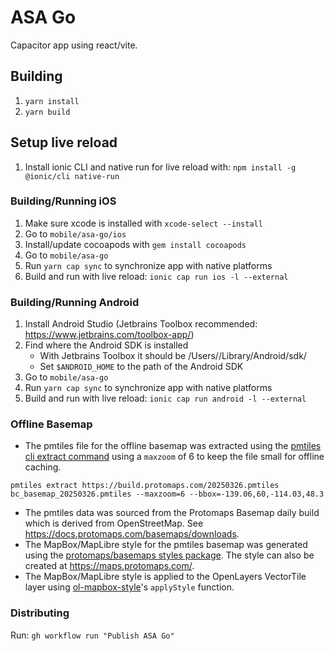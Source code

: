 # ASA Go

Capacitor app using react/vite.

## Building

1. `yarn install`
2. `yarn build`

## Setup live reload

1. Install ionic CLI and native run for live reload with: `npm install -g @ionic/cli native-run`

### Building/Running iOS

1. Make sure xcode is installed with `xcode-select --install`
2. Go to `mobile/asa-go/ios`
3. Install/update cocoapods with `gem install cocoapods`
4. Go to `mobile/asa-go`
5. Run `yarn cap sync` to synchronize app with native platforms
6. Build and run with live reload: `ionic cap run ios -l --external`

### Building/Running Android

1. Install Android Studio (Jetbrains Toolbox recommended: https://www.jetbrains.com/toolbox-app/)
2. Find where the Android SDK is installed
   - With Jetbrains Toolbox it should be /Users/<user>/Library/Android/sdk/
   - Set `$ANDROID_HOME` to the path of the Android SDK
3. Go to `mobile/asa-go`
4. Run `yarn cap sync` to synchronize app with native platforms
5. Build and run with live reload: `ionic cap run android -l --external`

### Offline Basemap

- The pmtiles file for the offline basemap was extracted using the [pmtiles cli extract command](https://docs.protomaps.com/pmtiles/cli#extract) using a `maxzoom` of 6 to keep the file small for offline caching.

```
pmtiles extract https://build.protomaps.com/20250326.pmtiles bc_basemap_20250326.pmtiles --maxzoom=6 --bbox=-139.06,60,-114.03,48.3
```

- The pmtiles data was sourced from the Protomaps Basemap daily build which is derived from OpenStreetMap. See https://docs.protomaps.com/basemaps/downloads.
- The MapBox/MapLibre style for the pmtiles basemap was generated using the [protomaps/basemaps styles package](https://github.com/protomaps/basemaps/tree/main/styles). The style can also be created at https://maps.protomaps.com/.
- The MapBox/MapLibre style is applied to the OpenLayers VectorTile layer using [ol-mapbox-style](https://github.com/openlayers/ol-mapbox-style)'s `applyStyle` function.

### Distributing 

Run: `gh workflow run "Publish ASA Go"`